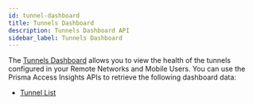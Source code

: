 ```yaml
---
id: tunnel-dashboard
title: Tunnels Dashboard
description: Tunnels Dashboard API
sidebar_label: Tunnels Dashboard
---
```


The [Tunnels Dashboard](https://docs.paloaltonetworks.com/prisma/prisma-access/prisma-access-insights/insights/tunnels-dashboard)
allows you to view the health of the tunnels configured in your Remote Networks and Mobile Users. You can use the Prisma Access Insights
APIs to retrieve the following dashboard data:

* [Tunnel List](/access/docs/insights/examples/tunnels-dashboard/tunnel_list)
